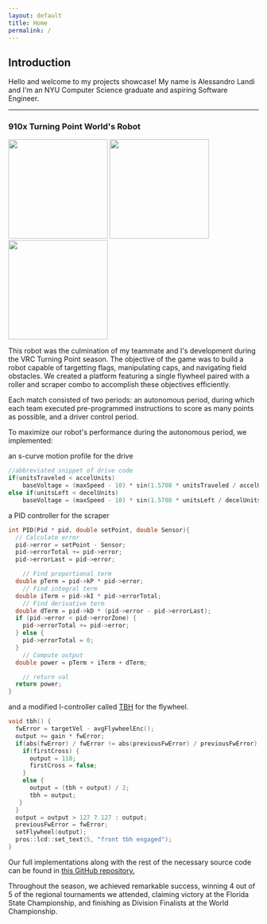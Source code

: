 ```yaml
---
layout: default
title: Home
permalink: /
---
```


## Introduction

Hello and welcome to my projects showcase! My name is Alessandro Landi and I'm an NYU Computer Science graduate and aspiring Software Engineer.

***

### 910x Turning Point World's Robot

<img src="assets/img/910Auton.gif" height="200"> 
<img src="assets/img/IMG_1151.gif" height="200"> 
<img src="assets/img/IMG_1181.gif" height="200">

This robot was the culmination of my teammate and I's development during the VRC Turning Point season. The objective of the game was to build a robot capable of targetting flags, manipulating caps, and navigating field obstacles. We created a platform featuring a single flywheel paired with a roller and scraper combo to accomplish these objectives efficiently.

Each match consisted of two periods: an autonomous period, during which each team executed pre-programmed instructions to score as many points as possible, and a driver control period. 

To maximize our robot's performance during the autonomous period, we implemented:

an s-curve motion profile for the drive
```c++
//abbreviated snippet of drive code
if(unitsTraveled < accelUnits)
    baseVoltage = (maxSpeed - 10) * sin(1.5708 * unitsTraveled / accelUnits) + 10;
else if(unitsLeft < decelUnits)
    baseVoltage = (maxSpeed - 10) * sin(1.5708 * unitsLeft / decelUnits) + 10;
```

a PID controller for the scraper
```c++
int PID(Pid * pid, double setPoint, double Sensor){
  // Calculate error
  pid->error = setPoint - Sensor;
  pid->errorTotal += pid->error;
  pid->errorLast = pid->error;

    // Find proportional term
  double pTerm = pid->kP * pid->error;
    // Find integral term
  double iTerm = pid->kI * pid->errorTotal;
    // Find derivative term
  double dTerm = pid->kD * (pid->error - pid->errorLast);
  if (pid->error < pid->errorZone) {
    pid->errorTotal += pid->error;
  } else {
    pid->errorTotal = 0;
  }
    // Compute output
  double power = pTerm + iTerm + dTerm;

    // return val
  return power;
}
```
and a modified I-controller called [TBH](https://wiki.purduesigbots.com/software/control-algorithms/take-back-half-tbh-controller) for the flywheel.

```c++
void tbh() {
  fwError = targetVel - avgFlywheelEnc();
  output += gain * fwError;
  if(abs(fwError) / fwError != abs(previousFwError) / previousFwError) {
    if(firstCross) {
      output = 118;
      firstCross = false;
    }
    else {
      output = (tbh + output) / 2;
      tbh = output;
   }
  }
  output = output > 127 ? 127 : output;
  previousFwError = fwError;
  setFlywheel(output);
  pros::lcd::set_text(5, "front tbh engaged");
}
```
Our full implementations along with the rest of the necessary source code can be found in [this GitHub repository.](https://github.com/alessandrolandi/910x-vrc-tp-worlds)

Throughout the season, we achieved remarkable success, winning 4 out of 5 of the regional tournaments we attended, claiming victory at the Florida State Championship, and finishing as Division Finalists at the World Championship.

